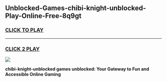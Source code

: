 
## Unblocked-Games-chibi-knight-unblocked-Play-Online-Free-8q9gt
<h3>
<a href="https://premium76.site?title=chibi-knight-unblocked&ref=26A">CLICK TO PLAY</a></h3>
<hr>

<h3>
<a href="https://premium76.site?title=chibi-knight-unblocked&ref=26A">CLICK 2 PLAY</a>
  
</h3>

<a href="https://premium76.site?title=chibi-knight-unblocked&ref=26A"><img src="https://clearcache.store/games.png"></a>


**chibi-knight-unblocked games unblocked: Your Gateway to Fun and Accessible Online Gaming**
